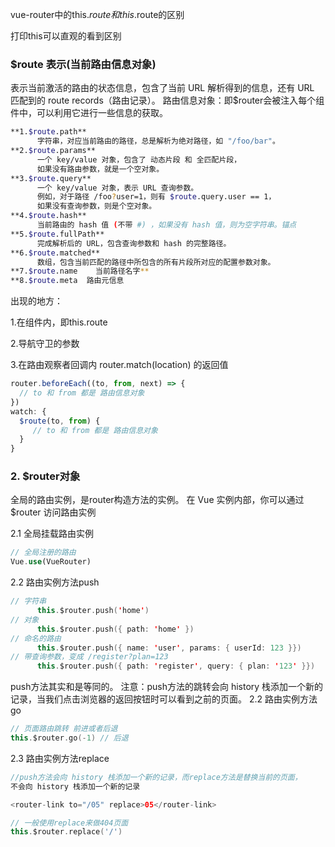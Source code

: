 vue-router中的this.$route和this.$route的区别

打印this可以直观的看到区别

### $route 表示(当前路由信息对象)

表示当前激活的路由的状态信息，包含了当前 URL 解析得到的信息，还有 URL 匹配到的 route records（路由记录）。
 路由信息对象：即$router会被注入每个组件中，可以利用它进行一些信息的获取。

```bash
**1.$route.path**
      字符串，对应当前路由的路径，总是解析为绝对路径，如 "/foo/bar"。
**2.$route.params**
      一个 key/value 对象，包含了 动态片段 和 全匹配片段，
      如果没有路由参数，就是一个空对象。
**3.$route.query**
      一个 key/value 对象，表示 URL 查询参数。
      例如，对于路径 /foo?user=1，则有 $route.query.user == 1，
      如果没有查询参数，则是个空对象。
**4.$route.hash**
      当前路由的 hash 值 (不带 #) ，如果没有 hash 值，则为空字符串。锚点
**5.$route.fullPath**
      完成解析后的 URL，包含查询参数和 hash 的完整路径。
**6.$route.matched**
      数组，包含当前匹配的路径中所包含的所有片段所对应的配置参数对象。
**7.$route.name    当前路径名字**
**8.$route.meta  路由元信息
```

出现的地方：

1.在组件内，即this.route

2.导航守卫的参数

3.在路由观察者回调内 router.match(location) 的返回值

~~~js
router.beforeEach((to, from, next) => {
  // to 和 from 都是 路由信息对象
})
watch: {
  $route(to, from) {
     // to 和 from 都是 路由信息对象
  }
}
~~~

### 2. $router对象

全局的路由实例，是router构造方法的实例。
在 Vue 实例内部，你可以通过 $router 访问路由实例

2.1 全局挂载路由实例

```php
// 全局注册的路由
Vue.use(VueRouter)
```

2.2 路由实例方法push



```kotlin
// 字符串
      this.$router.push('home')
// 对象
      this.$router.push({ path: 'home' })
// 命名的路由
      this.$router.push({ name: 'user', params: { userId: 123 }})
// 带查询参数，变成 /register?plan=123
      this.$router.push({ path: 'register', query: { plan: '123' }})
```

push方法其实和<router-link :to="...">是等同的。
 注意：push方法的跳转会向 history 栈添加一个新的记录，当我们点击浏览器的返回按钮时可以看到之前的页面。
 2.2 路由实例方法go



```kotlin
// 页面路由跳转 前进或者后退
this.$router.go(-1) // 后退
```

2.3 路由实例方法replace

```kotlin
//push方法会向 history 栈添加一个新的记录，而replace方法是替换当前的页面，
不会向 history 栈添加一个新的记录

<router-link to="/05" replace>05</router-link>

// 一般使用replace来做404页面
this.$router.replace('/')
```